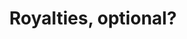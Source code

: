 ---
guid: "UPDATE THIS"
title: "Royalties, optional?"
description: "What happens when the transfer of ownership is tied to the payment of royalties? Tune in as we dive into NFT royalties and the different ways they can be enforced on-chain and off-chain."
pubDate: "Tue, 16 Aug 2022 18:00:00 -0500"
itunes-explicit: false
itunes-episode: 37
itunes-episodeType: Full

# More info
youtube-full: https://youtu.be/m7tCoR9bEhY
discussion: https://twitter.com/fulldecent/status/1559627176789639168

# Timeline
timeline:
  - seconds: 0
    title: Intro
  - seconds: 62
    title: Beeple's hot note on royalties
  - seconds: 340
    title: ERC-721 -- require payment to SELL an NFT
  - seconds: 441
    title: IRL all transactions are already private
  - seconds: 530
    title: Are auction prices actually public?
  - seconds: 753
    title: Two ways enforce royalties on-chain
  - seconds: 768
    title: Sell no taksies-backsies
  - seconds: 788
    title: Sell large enough increment
  - seconds: 933
    title: Managing at the token contract level
  - seconds: 871
    title: Off-chain enforcement
  - seconds: 896
    title: These are encumberences
  - seconds: 947
    title: HOAs and NFTs
  - seconds: 1038
    title: Are NFTs owned or really licensed?


# File information
enclosure-url: "GET THIS EPISODE DATE AND NUMBER"
enclosure-length: NEED_FINAL_FILE_WITH_METADATA_FOR_THIS
enclosure-type: "audio/x-m4a"
itunes-duration: NEED_FINAL_FILE_WITH_METADATA_FOR_THIS
---